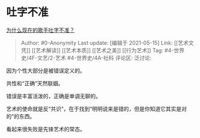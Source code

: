 # 吐字不准
[为什么现在的歌手吐字不准？](https://www.zhihu.com/question/444895561/answer/1764750228)

> Author: #0-Anonymity
> Last update: [编辑于 2021-05-15]
> Link: [[艺术文凭]] [[艺术解读]] [[艺术本质]] [[艺术之美]] [[行为艺术]]
> Tag: #4-世界史/4F-文艺/2-艺术  #4-世界史/4A-社科
> 评论区:
> 泛讨论:

因为个性大部分是被错误定义的。

共性和“正确”天然联姻。

错误是丰富活泼的，正确是单调无聊的。

艺术的使命就是反“共识”，在于找到“明明说来是错的，但是你知道它其实是对的”的东西。

看起来很失败是先锋艺术的常态。
